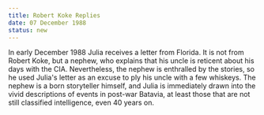 ```yaml
---
title: Robert Koke Replies
date: 07 December 1988 
status: new
---
```


In early December 1988 Julia receives a letter from Florida. It is not
from Robert Koke, but a nephew, who explains that his uncle is reticent
about his days with the CIA. Nevertheless, the nephew is enthralled by
the stories, so he used Julia's letter as an excuse to ply his uncle
with a few whiskeys. The nephew is a born storyteller himself, and Julia
is immediately drawn into the vivid descriptions of events in post-war
Batavia, at least those that are not still classified intelligence, even
40 years on.
